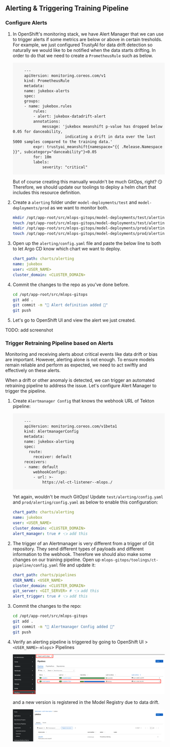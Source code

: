 ## Alerting & Triggering Training Pipeline

### Configure Alerts

1. In OpenShift's monitoring stack, we have Alert Manager that we can use to trigger alerts if some metrics are below or above in certain tresholds. For example, we just configured TrustyAI for data drift detection so naturally we would like to be notified when the data starts drifting. In order to do that we need to create a `PrometheusRule` such as below.

    <div class="highlight" style="background: #f7f7f7">
    <pre><code class="language-yaml">
        ---
        apiVersion: monitoring.coreos.com/v1
        kind: PrometheusRule
        metadata:
        name: jukebox-alerts
        spec:
        groups:
        - name: jukebox.rules
            rules:
            - alert: jukebox-datadrift-alert
            annotations:
                message: 'jukebox meanshift p-value has dropped below 0.05 for danceability, 
                          indicating a drift in data over the last 5000 samples compared to the training data.'
            expr: trustyai_meanshift{namespace="{{ .Release.Namespace }}", subcategory="danceability"}<0.05
            for: 10m
            labels:
                severity: "critical"
    </code></pre></div>

    But of course creating this manually wouldn't be much GitOps, right? 😏 Therefore, we should update our toolings to deploy a helm chart that includes this resource definition.

2. Create a `alerting` folder under `model-deployments/test` and `model-deployments/prod` as we want to monitor both. 

    ```bash
    mkdir /opt/app-root/src/mlops-gitops/model-deployments/test/alerting
    touch /opt/app-root/src/mlops-gitops/model-deployments/test/alerting/config.yaml
    mkdir /opt/app-root/src/mlops-gitops/model-deployments/prod/alerting
    touch /opt/app-root/src/mlops-gitops/model-deployments/prod/alerting/config.yaml
    ```

3. Open up the `alerting/config.yaml` file and paste the below line to both to let Argo CD know which chart we want to deploy.

    ```yaml
    chart_path: charts/alerting
    name: jukebox
    user: <USER_NAME>
    cluster_domain: <CLUSTER_DOMAIN>
    ```

4. Commit the changes to the repo as you’ve done before.

    ```bash
    cd /opt/app-root/src/mlops-gitops
    git add .
    git commit -m "🚨 Alert definition added 🚨"
    git push
    ```

5. Let's go to OpenShift UI and view the alert we just created. 

TODO: add screenshot


### Trigger Retraining Pipeline based on Alerts

Monitoring and receiving alerts about critical events like data drift or bias are important. However, alerting alone is not enough. To ensure models remain reliable and perform as expected, we need to act swiftly and effectively on these alerts.

When a drift or other anomaly is detected, we can trigger an automated retraining pipeline to address the issue. Let's configure Alert Manager to trigger the pipeline.

1. Create `Alertmanager Config` that knows the webhook URL of Tekton pipeline:

    <div class="highlight" style="background: #f7f7f7">
    <pre><code class="language-yaml">
        ---
        apiVersion: monitoring.coreos.com/v1beta1
        kind: AlertmanagerConfig
        metadata:
        name: jukebox-alerting
        spec:
          route:
            receiver: default
        receivers:
        - name: default
            webhookConfigs:
            - url: >-
                https://el-ct-listener-<USER_NAME>-mlops.<CLUSTER_DOMAIN>/
    </code></pre></div>

    Yet again, wouldn't be much GitOps! Update `test/alerting/config.yaml` and `prod/alerting/config.yaml` as below to enable this configuration:

    ```yaml
    chart_path: charts/alerting
    name: jukebox
    user: <USER_NAME>
    cluster_domain: <CLUSTER_DOMAIN>
    alert_manager: true # 👈 add this
    ```

2. The trigger of an Alertmanager is very different from a trigger of Git repository. They send different types of payloads and different information to the webhook. Therefore we should also make some changes on our training pipeline. Open up `mlops-gitops/toolings/ct-pipeline/config.yaml` file and update it:

    ```yaml
    chart_path: charts/pipelines
    USER_NAME: <USER_NAME>
    cluster_domain: <CLUSTER_DOMAIN>
    git_server: <GIT_SERVER> # 👈 add this
    alert_trigger: true # 👈 add this
    ```

2. Commit the changes to the repo:

    ```bash
    cd /opt/app-root/src/mlops-gitops
    git add .
    git commit -m "🔔 Alertmanager Config added 🔔"
    git push
    ```

3. Verify an alerting pipeline is triggered by going to OpenShift UI > `<USER_NAME>-mlops`> Pipelines

    ![alert-pipeline.png](./images/alert-pipeline.png)

    and a new version is registered in the Model Registry due to data drift.

    ![alert-model-registry.png](./images/alert-model-registry.png)
